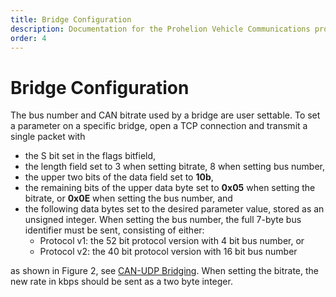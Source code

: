 ```yaml
---
title: Bridge Configuration
description: Documentation for the Prohelion Vehicle Communications protocol
order: 4
---
```


# Bridge Configuration

The bus number and CAN bitrate used by a bridge are user settable.  To set a parameter on a specific bridge, open a TCP connection and transmit a single packet with

*   the S bit set in the flags bitfield,
*   the length field set to 3 when setting bitrate, 8 when setting bus number,
*   the upper two bits of the data field set to <strong>10b</strong>,
*   the remaining bits of the upper data byte set to <strong>0x05</strong> when setting the bitrate, or <strong>0x0E</strong> when setting the bus number, and
*   the following data bytes set to the desired parameter value, stored as an unsigned integer.  When setting the bus number, the full 7-byte bus identifier must be sent, consisting of either:
    *   Protocol v1: the 52 bit protocol version with 4 bit bus number, or
    *   Protocol v2: the 40 bit protocol version with 16 bit bus number

as shown in Figure 2, see [CAN-UDP Bridging](10_CAN_UDP_Bridging.md). When setting the bitrate, the new rate in kbps should be sent as a two byte integer.
